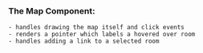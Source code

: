 ### The Map Component:
    - handles drawing the map itself and click events
    - renders a pointer which labels a hovered over room
    - handles adding a link to a selected room